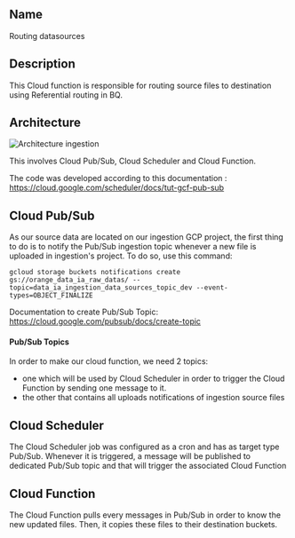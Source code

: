 ## Name
Routing datasources

## Description
This Cloud function is responsible for routing source files to destination using Referential routing in BQ.

## Architecture

![Architecture ingestion](image.png)

This involves Cloud Pub/Sub, Cloud Scheduler and Cloud Function.

The code was developed according to this documentation : https://cloud.google.com/scheduler/docs/tut-gcf-pub-sub

## Cloud Pub/Sub

As our source data are located on our ingestion GCP project, the first thing to do is to notify the Pub/Sub ingestion topic whenever a new file is uploaded in ingestion's project. To do so, use this command:

```
gcloud storage buckets notifications create gs://orange_data_ia_raw_datas/ --topic=data_ia_ingestion_data_sources_topic_dev --event-types=OBJECT_FINALIZE
```

Documentation to create Pub/Sub Topic: https://cloud.google.com/pubsub/docs/create-topic

#### Pub/Sub Topics
In order to make our cloud function, we need 2 topics:
- one which will be used by Cloud Scheduler in order to trigger the Cloud Function by sending one message to it.
- the other that contains all uploads notifications of ingestion source files

## Cloud Scheduler

The Cloud Scheduler job was configured as a cron and has as target type Pub/Sub. Whenever it is triggered, a message will be published to dedicated Pub/Sub topic and that will trigger the associated Cloud Function

## Cloud Function

The Cloud Function pulls every messages in Pub/Sub in order to know the new updated files.
Then, it copies these files to their destination buckets.
